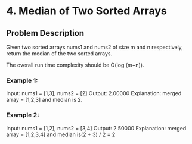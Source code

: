 # 4. Median of Two Sorted Arrays

## Problem Description

Given two sorted arrays nums1 and nums2 of size m and n respectively, return the median of the two sorted arrays.

The overall run time complexity should be O(log (m+n)).

### Example 1:
Input: nums1 = [1,3], nums2 = [2]
Output: 2.00000
Explanation: merged array = [1,2,3] and median is 2.

### Example 2:
Input: nums1 = [1,2], nums2 = [3,4]
Output: 2.50000
Explanation: merged array = [1,2,3,4] and median is(2 + 3) / 2 = 2
